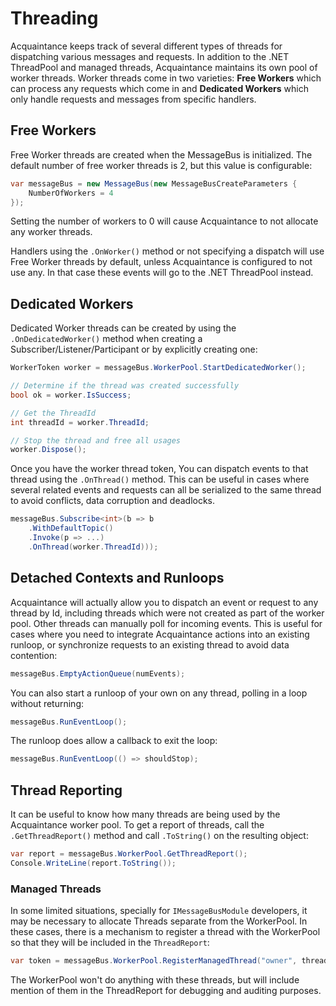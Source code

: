 # Threading

Acquaintance keeps track of several different types of threads for dispatching various messages and requests. In addition to the .NET ThreadPool and managed threads, Acquaintance maintains its own pool of worker threads. Worker threads come in two varieties: **Free Workers** which can process any requests which come in and **Dedicated Workers** which only handle requests and messages from specific handlers.

## Free Workers

Free Worker threads are created when the MessageBus is initialized. The default number of free worker threads is 2, but this value is configurable:

```csharp
var messageBus = new MessageBus(new MessageBusCreateParameters {
    NumberOfWorkers = 4
});
```

Setting the number of workers to 0 will cause Acquaintance to not allocate any worker threads.

Handlers using the `.OnWorker()` method or not specifying a dispatch will use Free Worker threads by default, unless Acquaintance is configured to not use any. In that case these events will go to the .NET ThreadPool instead.

## Dedicated Workers

Dedicated Worker threads can be created by using the `.OnDedicatedWorker()` method when creating a Subscriber/Listener/Participant or by explicitly creating one:

```csharp
WorkerToken worker = messageBus.WorkerPool.StartDedicatedWorker();

// Determine if the thread was created successfully
bool ok = worker.IsSuccess;

// Get the ThreadId
int threadId = worker.ThreadId;

// Stop the thread and free all usages
worker.Dispose();
```

Once you have the worker thread token, You can dispatch events to that thread using the `.OnThread()` method. This can be useful in cases where several related events and requests can all be serialized to the same thread to avoid conflicts, data corruption and deadlocks.

```csharp
messageBus.Subscribe<int>(b => b
    .WithDefaultTopic()
    .Invoke(p => ...)
    .OnThread(worker.ThreadId)));
```

## Detached Contexts and Runloops

Acquaintance will actually allow you to dispatch an event or request to any thread by Id, including threads which were not created as part of the worker pool. Other threads can manually poll for incoming events. This is useful for cases where you need to integrate Acquaintance actions into an existing runloop, or synchronize requests to an existing thread to avoid data contention:

```csharp
messageBus.EmptyActionQueue(numEvents);
```

You can also start a runloop of your own on any thread, polling in a loop without returning:

```csharp
messageBus.RunEventLoop();
```

The runloop does allow a callback to exit the loop:

```csharp
messageBus.RunEventLoop(() => shouldStop);
```

## Thread Reporting

It can be useful to know how many threads are being used by the Acquaintance worker pool. To get a report of threads, call the `.GetThreadReport()` method and call `.ToString()` on the resulting object:

```csharp
var report = messageBus.WorkerPool.GetThreadReport();
Console.WriteLine(report.ToString());
```

### Managed Threads

In some limited situations, specially for `IMessageBusModule` developers, it may be necessary to allocate Threads separate from the WorkerPool. In these cases, there is a mechanism to register a thread with the WorkerPool so that they will be included in the `ThreadReport`:

```csharp
var token = messageBus.WorkerPool.RegisterManagedThread("owner", threadId, "purpose");
```

The WorkerPool won't do anything with these threads, but will include mention of them in the ThreadReport for debugging and auditing purposes.
